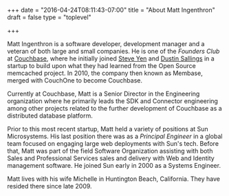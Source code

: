 +++
date = "2016-04-24T08:11:43-07:00"
title = "About Matt Ingenthron"
draft = false
type = "toplevel"

+++

Matt Ingenthron is a software developer, development manager and a veteran of both 
large and small companies.  He is one of the *Founders Club* at 
[Couchbase](http://www.couchbase.com/), where he
initially joined [Steve Yen](https://www.linkedin.com/in/steveyen/) 
and [Dustin Sallings](http://dustin.sallings.org/) in a startup to build upon what
they had learned from the Open Source memcached project.  In 2010, the company then
known as Membase, merged with CouchOne to become Couchbase.

Currently at Couchbase, Matt is a Senior Director in the Engineering organization
where he primarily leads the SDK and Connector engineering among other projects
related to the further development of Couchbase as a distributed database platform.

Prior to this most recent startup, Matt held a variety of positions at Sun
Microsystems.  His last position there was as a *Principal Engineer* in a global team
focused on engaging large web deployments with Sun's tech.  Before that, Matt was 
part of the field Software Organization assisting with both Sales and 
Professional Services sales and delivery with Web and Identity management
software.  He joined Sun early in 2000 as a Systems Engineer.

Matt lives with his wife Michelle in Huntington Beach, California.  They have
resided there since late 2009.